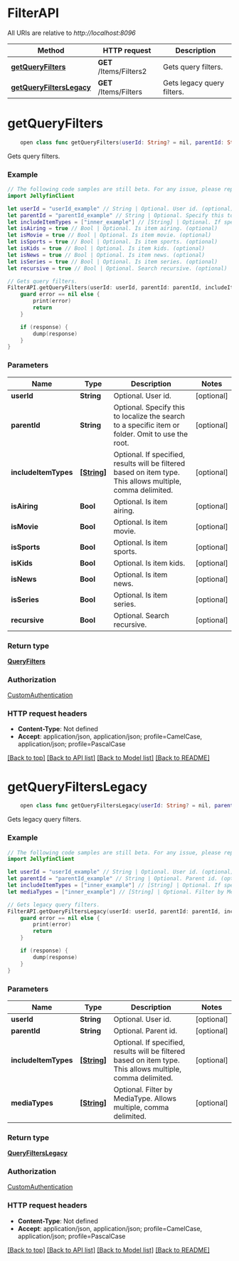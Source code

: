 # FilterAPI

All URIs are relative to *http://localhost:8096*

Method | HTTP request | Description
------------- | ------------- | -------------
[**getQueryFilters**](FilterAPI.md#getqueryfilters) | **GET** /Items/Filters2 | Gets query filters.
[**getQueryFiltersLegacy**](FilterAPI.md#getqueryfilterslegacy) | **GET** /Items/Filters | Gets legacy query filters.


# **getQueryFilters**
```swift
    open class func getQueryFilters(userId: String? = nil, parentId: String? = nil, includeItemTypes: [String]? = nil, isAiring: Bool? = nil, isMovie: Bool? = nil, isSports: Bool? = nil, isKids: Bool? = nil, isNews: Bool? = nil, isSeries: Bool? = nil, recursive: Bool? = nil, completion: @escaping (_ data: QueryFilters?, _ error: Error?) -> Void)
```

Gets query filters.

### Example
```swift
// The following code samples are still beta. For any issue, please report via http://github.com/OpenAPITools/openapi-generator/issues/new
import JellyfinClient

let userId = "userId_example" // String | Optional. User id. (optional)
let parentId = "parentId_example" // String | Optional. Specify this to localize the search to a specific item or folder. Omit to use the root. (optional)
let includeItemTypes = ["inner_example"] // [String] | Optional. If specified, results will be filtered based on item type. This allows multiple, comma delimited. (optional)
let isAiring = true // Bool | Optional. Is item airing. (optional)
let isMovie = true // Bool | Optional. Is item movie. (optional)
let isSports = true // Bool | Optional. Is item sports. (optional)
let isKids = true // Bool | Optional. Is item kids. (optional)
let isNews = true // Bool | Optional. Is item news. (optional)
let isSeries = true // Bool | Optional. Is item series. (optional)
let recursive = true // Bool | Optional. Search recursive. (optional)

// Gets query filters.
FilterAPI.getQueryFilters(userId: userId, parentId: parentId, includeItemTypes: includeItemTypes, isAiring: isAiring, isMovie: isMovie, isSports: isSports, isKids: isKids, isNews: isNews, isSeries: isSeries, recursive: recursive) { (response, error) in
    guard error == nil else {
        print(error)
        return
    }

    if (response) {
        dump(response)
    }
}
```

### Parameters

Name | Type | Description  | Notes
------------- | ------------- | ------------- | -------------
 **userId** | **String** | Optional. User id. | [optional] 
 **parentId** | **String** | Optional. Specify this to localize the search to a specific item or folder. Omit to use the root. | [optional] 
 **includeItemTypes** | [**[String]**](String.md) | Optional. If specified, results will be filtered based on item type. This allows multiple, comma delimited. | [optional] 
 **isAiring** | **Bool** | Optional. Is item airing. | [optional] 
 **isMovie** | **Bool** | Optional. Is item movie. | [optional] 
 **isSports** | **Bool** | Optional. Is item sports. | [optional] 
 **isKids** | **Bool** | Optional. Is item kids. | [optional] 
 **isNews** | **Bool** | Optional. Is item news. | [optional] 
 **isSeries** | **Bool** | Optional. Is item series. | [optional] 
 **recursive** | **Bool** | Optional. Search recursive. | [optional] 

### Return type

[**QueryFilters**](QueryFilters.md)

### Authorization

[CustomAuthentication](../README.md#CustomAuthentication)

### HTTP request headers

 - **Content-Type**: Not defined
 - **Accept**: application/json, application/json; profile=CamelCase, application/json; profile=PascalCase

[[Back to top]](#) [[Back to API list]](../README.md#documentation-for-api-endpoints) [[Back to Model list]](../README.md#documentation-for-models) [[Back to README]](../README.md)

# **getQueryFiltersLegacy**
```swift
    open class func getQueryFiltersLegacy(userId: String? = nil, parentId: String? = nil, includeItemTypes: [String]? = nil, mediaTypes: [String]? = nil, completion: @escaping (_ data: QueryFiltersLegacy?, _ error: Error?) -> Void)
```

Gets legacy query filters.

### Example
```swift
// The following code samples are still beta. For any issue, please report via http://github.com/OpenAPITools/openapi-generator/issues/new
import JellyfinClient

let userId = "userId_example" // String | Optional. User id. (optional)
let parentId = "parentId_example" // String | Optional. Parent id. (optional)
let includeItemTypes = ["inner_example"] // [String] | Optional. If specified, results will be filtered based on item type. This allows multiple, comma delimited. (optional)
let mediaTypes = ["inner_example"] // [String] | Optional. Filter by MediaType. Allows multiple, comma delimited. (optional)

// Gets legacy query filters.
FilterAPI.getQueryFiltersLegacy(userId: userId, parentId: parentId, includeItemTypes: includeItemTypes, mediaTypes: mediaTypes) { (response, error) in
    guard error == nil else {
        print(error)
        return
    }

    if (response) {
        dump(response)
    }
}
```

### Parameters

Name | Type | Description  | Notes
------------- | ------------- | ------------- | -------------
 **userId** | **String** | Optional. User id. | [optional] 
 **parentId** | **String** | Optional. Parent id. | [optional] 
 **includeItemTypes** | [**[String]**](String.md) | Optional. If specified, results will be filtered based on item type. This allows multiple, comma delimited. | [optional] 
 **mediaTypes** | [**[String]**](String.md) | Optional. Filter by MediaType. Allows multiple, comma delimited. | [optional] 

### Return type

[**QueryFiltersLegacy**](QueryFiltersLegacy.md)

### Authorization

[CustomAuthentication](../README.md#CustomAuthentication)

### HTTP request headers

 - **Content-Type**: Not defined
 - **Accept**: application/json, application/json; profile=CamelCase, application/json; profile=PascalCase

[[Back to top]](#) [[Back to API list]](../README.md#documentation-for-api-endpoints) [[Back to Model list]](../README.md#documentation-for-models) [[Back to README]](../README.md)

